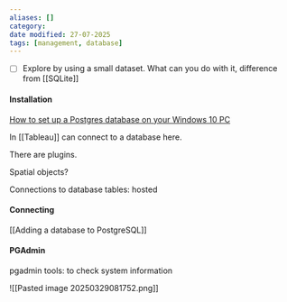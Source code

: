 ```yaml
---
aliases: []
category: 
date modified: 27-07-2025
tags: [management, database]
---
```

- [ ] Explore by using a small dataset. What can you do with it, difference from [[SQLite]]
#### Installation
[How to set up a Postgres database on your Windows 10 PC](https://www.youtube.com/watch?v=4J0V3AaiOns)

In [[Tableau]] can connect to a database here.

There are plugins.

Spatial objects?

Connections to database tables: hosted

#### Connecting

[[Adding a database to PostgreSQL]]

#### PGAdmin
pgadmin tools: to check system information

![[Pasted image 20250329081752.png]]